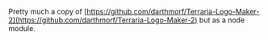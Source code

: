 Pretty much a copy of [https://github.com/darthmorf/Terraria-Logo-Maker-2](https://github.com/darthmorf/Terraria-Logo-Maker-2) but as a node module.